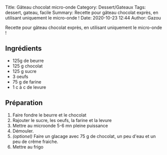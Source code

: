Title: Gâteau chocolat micro-onde
Category: Dessert/Gateaux
Tags: dessert, gateau, facile
Summary: Recette pour gâteau chocolat exprès, en utilisant uniquement le micro-onde !
Date:  2020-10-23 12:44
Author: Gazou

Recette pour gâteau chocolat exprès, en utilisant uniquement le micro-onde !

## Ingrédients
- 125g de beurre
- 125 g chocolat
- 125 g sucre
- 3 oeufs
- 75 g de farine
- 1 c à c de levure

## Préparation
1. Faire fondre le beurre et le chocolat
2. Rajouter le sucre, les oeufs, la farine et la levure
3. Mettre au microonde 5-6 mn pleine puissance
4. Démouler. 
5. *(optionel)* Faire un glacage avec 75 g de chocolat, un peu d'eau et un peu de crême fraiche.
6. Mettre au frigo
